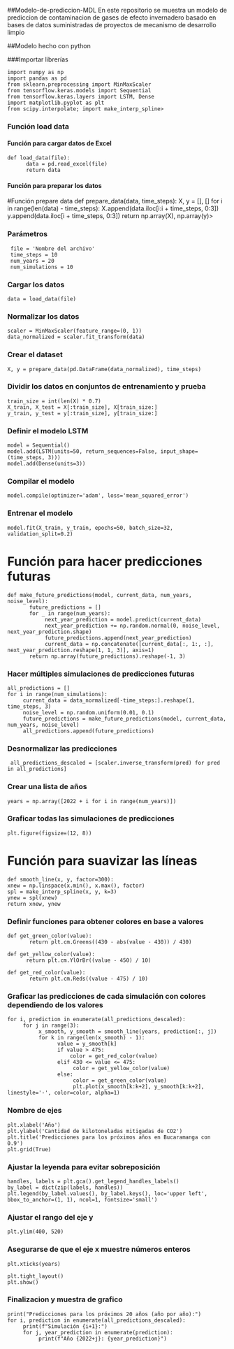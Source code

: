 ##Modelo-de-prediccion-MDL
En este repositorio se muestra un modelo de prediccion de contaminacion de gases de efecto invernadero basado en bases de datos suministradas de proyectos de mecanismo de desarrollo limpio 

##Modelo hecho con python

###Importar librerías

	import numpy as np
	import pandas as pd
	from sklearn.preprocessing import MinMaxScaler
	from tensorflow.keras.models import Sequential
	from tensorflow.keras.layers import LSTM, Dense
	import matplotlib.pyplot as plt
	from scipy.interpolate; import make_interp_spline>

### Función load data

#### Función para cargar datos de Excel
    def load_data(file):
	      data = pd.read_excel(file)
          return data



#### Función para preparar los datos

#Función prepare data
    def prepare_data(data, time_steps):
          X, y = [], []
          for i in range(len(data) - time_steps):
               X.append(data.iloc[i:i + time_steps, 0:3])
               y.append(data.iloc[i + time_steps, 0:3])
           return np.array(X), np.array(y)>

### Parámetros
     file = 'Nombre del archivo'
     time_steps = 10
     num_years = 20
     num_simulations = 10

### Cargar los datos
    data = load_data(file)

### Normalizar los datos
    scaler = MinMaxScaler(feature_range=(0, 1))
    data_normalized = scaler.fit_transform(data)

### Crear el dataset
    X, y = prepare_data(pd.DataFrame(data_normalized), time_steps)

### Dividir los datos en conjuntos de entrenamiento y prueba
    train_size = int(len(X) * 0.7)
    X_train, X_test = X[:train_size], X[train_size:]
    y_train, y_test = y[:train_size], y[train_size:]

### Definir el modelo LSTM
    model = Sequential()
    model.add(LSTM(units=50, return_sequences=False, input_shape=(time_steps, 3)))
    model.add(Dense(units=3))

### Compilar el modelo
    model.compile(optimizer='adam', loss='mean_squared_error')

### Entrenar el modelo
    model.fit(X_train, y_train, epochs=50, batch_size=32, validation_split=0.2)

# Función para hacer predicciones futuras
    def make_future_predictions(model, current_data, num_years, noise_level):
           future_predictions = []
           for _ in range(num_years):
                next_year_prediction = model.predict(current_data)
                next_year_prediction += np.random.normal(0, noise_level, next_year_prediction.shape)
                future_predictions.append(next_year_prediction)
                current_data = np.concatenate([current_data[:, 1:, :], next_year_prediction.reshape(1, 1, 3)], axis=1)
           return np.array(future_predictions).reshape(-1, 3)

### Hacer múltiples simulaciones de predicciones futuras
    all_predictions = []
    for i in range(num_simulations):
         current_data = data_normalized[-time_steps:].reshape(1, time_steps, 3)
         noise_level = np.random.uniform(0.01, 0.1)
         future_predictions = make_future_predictions(model, current_data, num_years, noise_level)
         all_predictions.append(future_predictions)

### Desnormalizar las predicciones
     all_predictions_descaled = [scaler.inverse_transform(pred) for pred in all_predictions]

### Crear una lista de años
    years = np.array([2022 + i for i in range(num_years)])

### Graficar todas las simulaciones de predicciones
    plt.figure(figsize=(12, 8))

# Función para suavizar las líneas
    def smooth_line(x, y, factor=300):
    xnew = np.linspace(x.min(), x.max(), factor)
    spl = make_interp_spline(x, y, k=3)
    ynew = spl(xnew)
    return xnew, ynew

### Definir funciones para obtener colores en base a valores
    def get_green_color(value):
           return plt.cm.Greens((430 - abs(value - 430)) / 430)

    def get_yellow_color(value):
          return plt.cm.YlOrBr((value - 450) / 10)

    def get_red_color(value):
           return plt.cm.Reds((value - 475) / 10)

### Graficar las predicciones de cada simulación con colores dependiendo de los valores
    for i, prediction in enumerate(all_predictions_descaled):
         for j in range(3):
              x_smooth, y_smooth = smooth_line(years, prediction[:, j])
              for k in range(len(x_smooth) - 1):
                    value = y_smooth[k]
                    if value > 475:
                        color = get_red_color(value)
                    elif 430 <= value <= 475:
                         color = get_yellow_color(value)
                    else:
                         color = get_green_color(value)
                         plt.plot(x_smooth[k:k+2], y_smooth[k:k+2], linestyle='-', color=color, alpha=1)

### Nombre de ejes

    plt.xlabel('Año')
    plt.ylabel('Cantidad de kilotoneladas mitigadas de CO2')
    plt.title('Predicciones para los próximos años en Bucaramanga con 0.9')
    plt.grid(True)

### Ajustar la leyenda para evitar sobreposición
    handles, labels = plt.gca().get_legend_handles_labels()
    by_label = dict(zip(labels, handles))
    plt.legend(by_label.values(), by_label.keys(), loc='upper left', bbox_to_anchor=(1, 1), ncol=1, fontsize='small')

### Ajustar el rango del eje y
    plt.ylim(400, 520)

### Asegurarse de que el eje x muestre números enteros
    plt.xticks(years)

    plt.tight_layout()
    plt.show()

### Finalizacion y muestra de grafico

    print("Predicciones para los próximos 20 años (año por año):")
    for i, prediction in enumerate(all_predictions_descaled):
         print(f"Simulación {i+1}:")
         for j, year_prediction in enumerate(prediction):
              print(f"Año {2022+j}: {year_prediction}")
